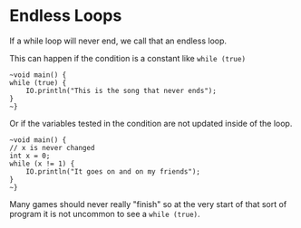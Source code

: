 # Endless Loops

If a while loop will never end, we call that an endless loop.

This can happen if the condition is a constant like `while (true)`

```java,no_run
~void main() {
while (true) {
    IO.println("This is the song that never ends");
}
~}
```

Or if the variables tested in the condition are not updated inside of the loop.

```java,no_run
~void main() {
// x is never changed
int x = 0;
while (x != 1) {
    IO.println("It goes on and on my friends");
}
~}
```

Many games should never really "finish" so at the very start of that sort of program it is not uncommon
to see a `while (true)`.

